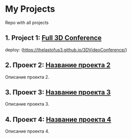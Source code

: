 # My Projects

Repo with all projects

## 1. Project 1: [Full 3D Conference](https://github.com/thelastofus3/3DVideoConference)
deploy: (https://thelastofus3.github.io/3DVideoConference/)

## 2. Проект 2: [Название проекта 2](https://github.com/your-username/project2)
Описание проекта 2.

## 3. Проект 3: [Название проекта 3](https://github.com/your-username/project3)
Описание проекта 3.

## 4. Проект 4: [Название проекта 4](https://github.com/your-username/project4)
Описание проекта 4.
